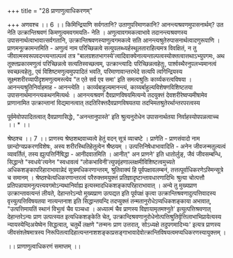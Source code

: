 +++
title = "28 प्राणाणुत्वाधिकरणम्"

+++
अणवश्च ।। 6 ।। किमिन्द्रियाणि सर्वगतानि? उताणुपरिमाणकानि? आनन्त्यश्रवणमुपासनार्थम्? उत नेति उत्क्रान्तिश्रवणं किमणुत्वमवगमयति- नेति । अणुत्वावगमकत्वाभावे तदानन्त्यश्रवणस्य उपासनार्थत्वाभावात्सर्वगतानि, उत्क्रान्तिश्रवणस्याणुत्वगमकत्वे सति आनन्त्यश्रुतेरुपासनार्थत्वादणुरूपाणि । प्राणमनूत्क्रामन्तमिति - अणुत्वं नाम परिच्छिन्नत्वे सत्युपलब्ध्यर्हस्थूलताराहित्यमत्र विवक्षितं, न तु जीवात्मस्वरूपवदन्त्यन्ताल्पत्वं तत्र "बालग्रशतभागस्ये'त्वादिवाक्येनात्यन्ताल्पत्वस्योक्त्तत्वात्तथाऽभ्युपगमः, अथ तूक्त्तप्रकारमणुत्वं परिच्छिन्नत्वे सत्यतिस्वच्छत्वम्, उत्क्रान्त्यादिः परिच्छिन्नत्वहेतुः, पार्श्वस्थैरनुपलभ्यमानत्वं स्वच्छत्वहेतुः, एवं विशिष्टमणुत्वमुपपादितं भवति, परिमाणावान्तरभेदे सत्यपि त्वगिन्द्रियस्य सूक्ष्मशरीरव्यापीदृशमणुत्वमस्त्येव "त एते सर्व एव समा' इति समत्वश्रुतिः कार्य्यकरत्वविषया । आनन्त्यश्रुतिनिर्वाहमाह - आनन्त्येति । कार्य्यबाहुल्यमानन्त्यं, काय्यर्बाहुल्यविशेषणविशिष्टतया उपासनार्थमानन्त्यकथनमित्यर्थः । आनन्त्यश्रवणं दैवप्राणविषयमित्यन्ये तदयुक्त्तं देवशरीरेष्वप्यमीषामेव प्राणानामित उत्क्रान्तानां विद्यमानत्वात् तदतिरिक्त्तदैवप्राणविषयतया तदभिमतश्रुतेरर्थान्तरपरत्वस्य

पूर्वमेवोपपादितत्वात् दैवप्राणासिद्धेः, "अनन्तानुपास्ते' इति श्रुत्यनुरोधेन उपासनार्थतया निर्वाहस्योपपन्नत्वाच्च ।। * ।।

श्रेष्ठश्च ।। 7 ।। प्राणस्य श्रेष्ठशब्दवाच्यत्वे हेतुं वदन् सूत्रं व्याचष्टे । प्राणेति - प्राणसंवादो नाम छान्दोग्यप्रकरणविशेषः, अस्य शरीरस्थितिहेतुत्वेन श्रैष्ठयम् । उत्पत्तिनिषेधाभावादिति - अनेन जीवजन्मतुल्यत्वं व्यावर्तितं, तस्य ह्युत्पत्तिर्निषिद्धा - आनीदवातमिति । आनीत्" अन प्राणने' इति धातोर्लुङ्, जैवं जीवसम्बन्धि, सिद्धान्ते "स्वधये'त्यनेन "स्वधावत्वं "लोकभाविनी'त्युपवृंहणाल्लक्षमीविशिष्टत्वमुच्यते अधिकशङ्कापरिहाराभावान्नेदं सूत्रमधिकरणान्तरम्, श्रुतिवाक्यं हि पूर्वपक्षावलम्बनं, तत्तत्पूर्वाधिकरणेऽस्मिन्सूत्रे च समानम् । श्रेष्ठश्चेत्यधिकरणान्तरत्वं परैरुक्त्तमयुक्त्तं प्रतिज्ञादृष्टान्तावधारणादिभिः श्रुत्या चोत्पत्तौ प्रतिपन्नायामनुत्पत्त्यवगमोऽन्यथानिर्वाह्य इत्यस्मादधिकशङ्कापरिहाराभावात् । अन्ये तु मुख्यप्राण उत्क्रान्तावत्यन्तं लीयते, देहान्तरेऽन्यो मुख्यप्राण उत्पद्यत इति पूर्वपक्षं कृत्वा उत्क्रान्तिश्रवणादुत्पत्तिवादस्य वृत्त्युत्पत्तिविषयतया नात्यन्तनाश इति सिद्धान्तयन्दि तदप्युक्त्तं तन्मतानुरोधेऽप्यधिकशङ्काया अभावात्, "उत्पत्तिमायतिं स्थानं विभुत्वं चैव पञ्चधा । अध्यात्मं चैव प्राणस्य विज्ञायामृतमश्नुते' इत्युत्पत्तिश्रवणात् देहान्तरेऽन्यः प्राण उत्पत्स्यत इत्यधिकशङ्केति चेत्, उत्क्रान्दिश्रवणानुरोधेनोत्पत्तिश्रुतिर्वृत्तिलाभाभिप्रायेत्यस्य न्यायस्येन्दिअयेष्वेन सिद्धत्वात्, चतुर्थे लक्षणे "तन्मनः प्राण उत्तरात्, सोऽध्यक्षे तदुपगमादिभ्यः' इत्यत्र प्राणस्य जीवसंश्लेषमात्रस्य निरूपितत्वादिहात्यन्तनाशशङ्काप्रसङ्गाभावादेवोत्क्रान्तिविषयत्वमप्यधिकरणस्यायुक्त्तम् ।

।। प्राणाणुत्वाधिकरणं समाप्तम् ।।

